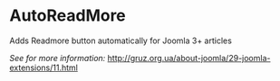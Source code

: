 # AutoReadMore

Adds Readmore button automatically for Joomla 3+ articles

*See for more information:* http://gruz.org.ua/about-joomla/29-joomla-extensions/11.html
